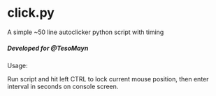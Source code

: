 # click.py
A simple ~50 line autoclicker python script with timing

##### Developed for @TesoMayn

Usage:

Run script and hit left CTRL to lock current mouse position, then enter interval in seconds on console screen.
